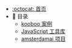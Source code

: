<!-- docs/_sidebar.md -->

- [:octocat: 首页](/README)
- :memo: 目录
  - [kooboo 案例](example/)
  - [JavaScript 工具库](example/JavaScript_utils)
  - [amsterdamai 项目](example/amsterdamai)
